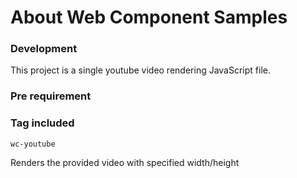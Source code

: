# About Web Component Samples


### Development 
This project is a single youtube video rendering JavaScript file.

### Pre requirement


### Tag included

`wc-youtube` 

Renders the provided video with specified width/height 

